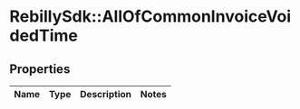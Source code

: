 # RebillySdk::AllOfCommonInvoiceVoidedTime

## Properties
Name | Type | Description | Notes
------------ | ------------- | ------------- | -------------

